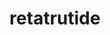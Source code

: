 ---
title: retatrutide
popular_name: "retatrutide"
developmental_codes: []
street_names: []
product_names: []
description: Research-backed information about retatrutide. This peptide requires further research and verification.
benefits: []
dosage_levels: []
research: ["Wikipedia: https://en.wikipedia.org/wiki/Retatrutide", "PubMed: https://pubmed.ncbi.nlm.nih.gov/?term=Retatrutide", "Clinical Trials: https://clinicaltrials.gov/search?term=Retatrutide"]
tags: []
affiliate_links: []
is_natty: false
created_at: 2025-10-17T08:26:21.285Z
last_updated_at: 2025-10-18T04:35:12.838Z
---